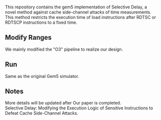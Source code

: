This repository contains the gem5 implementation of Selective Delay, a novel method against cache side-channel attacks of time measurements. This method restricts
the execution time of load instructions after RDTSC or RDTSCP instructions to a fixed time.

Modify Ranges
----
We mainly modified the "O3" pipeline to realize our design.

Run
----
Same as the original Gem5 simulator.

Notes
----
More details will be updated after Our paper is completed. <br>
Selective Delay: Modifying the Execution Logic of Sensitive Instructions to Defeat Cache Side-Channel Attacks.
